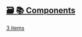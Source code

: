 ## [🗃️<!-- --> <!-- -->📚 Components](/react-native-teleport/docs/category/-components.md)

[3 items](/react-native-teleport/docs/category/-components.md)
